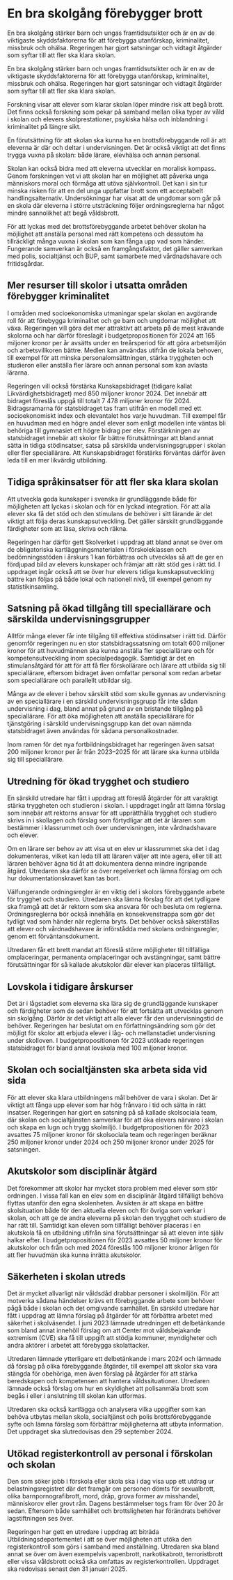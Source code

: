 # En bra skolgång förebygger brott

En bra skolgång stärker barn och ungas framtidsutsikter och är en av de viktigaste skyddsfaktorerna för att förebygga utanförskap, kriminalitet, missbruk och ohälsa. Regeringen har gjort satsningar och vidtagit åtgärder som syftar till att fler ska klara skolan.

En bra skolgång stärker barn och ungas framtidsutsikter och är en av de viktigaste skyddsfaktorerna för att förebygga utanförskap, kriminalitet, missbruk och ohälsa. Regeringen har gjort satsningar och vidtagit åtgärder som syftar till att fler ska klara skolan.

Forskning visar att elever som klarar skolan löper mindre risk att begå brott. Det finns också forskning som pekar på samband mellan olika typer av våld i skolan och elevers skolprestationer, psykiska hälsa och inblandning i kriminalitet på längre sikt.

En förutsättning för att skolan ska kunna ha en brottsförebyggande roll är att eleverna är där och deltar i undervisningen. Det är också viktigt att det finns trygga vuxna på skolan: både lärare, elevhälsa och annan personal.

Skolan kan också bidra med att eleverna utvecklar en moralisk kompass. Genom forskningen vet vi att skolan har en möjlighet att påverka unga människors moral och förmåga att utöva självkontroll. Det kan i sin tur minska risken för att en del unga uppfattar brott som ett acceptabelt handlingsalternativ. Undersökningar har visat att de ungdomar som går på en skola där eleverna i större utsträckning följer ordningsreglerna har något mindre sannolikhet att begå våldsbrott.

För att lyckas med det brottsförebyggande arbetet behöver skolan ha möjlighet att anställa personal med rätt kompetens och dessutom ha tillräckligt många vuxna i skolan som kan fånga upp vad som händer. Fungerande samverkan är också en framgångsfaktor, det gäller samverkan med polis, socialtjänst och BUP, samt samarbete med vårdnadshavare och fritidsgårdar.

## Mer resurser till skolor i utsatta områden förebygger kriminalitet

I områden med socioekonomiska utmaningar spelar skolan en avgörande roll för att förebygga kriminalitet och ge barn och ungdomar möjlighet att växa. Regeringen vill göra det mer attraktivt att arbeta på de mest krävande skolorna och har därför föreslagit i budgetpropositionen för 2024 att 165 miljoner kronor per år avsätts under en treårsperiod för att göra arbetsmiljön och arbetsvillkoren bättre. Medlen kan användas utifrån de lokala behoven, till exempel för att minska personalomsättningen, stärka tryggheten och studieron eller anställa fler lärare och annan personal som kan avlasta lärarna.

Regeringen vill också förstärka Kunskapsbidraget (tidigare kallat Likvärdighetsbidraget) med 850 miljoner kronor 2024. Det innebär att bidraget föreslås uppgå till totalt 7 478 miljoner kronor för 2024. Bidragsramarna för statsbidraget tas fram utifrån en modell med ett socioekonomiskt index och elevantalet hos varje huvudman. Till exempel får en huvudman med en högre andel elever som enligt modellen inte väntas bli behöriga till gymnasiet ett högre bidrag per elev. Förstärkningen av statsbidraget innebär att skolor får bättre förutsättningar att bland annat sätta in tidiga stödinsatser, satsa på särskilda undervisningsgrupper i skolan eller fler speciallärare. Att Kunskapsbidraget förstärks förväntas därför även leda till en mer likvärdig utbildning.

## Tidiga språkinsatser för att fler ska klara skolan

Att utveckla goda kunskaper i svenska är grundläggande både för möjligheten att lyckas i skolan och för en lyckad integration. För att alla elever ska få det stöd och den stimulans de behöver i sitt lärande är det viktigt att följa deras kunskapsutveckling. Det gäller särskilt grundläggande färdigheter som att läsa, skriva och räkna.

Regeringen har därför gett Skolverket i uppdrag att bland annat se över om de obligatoriska kartläggningsmaterialen i förskoleklassen och bedömningsstöden i årskurs 1 kan förbättras och utvecklas så att de ger en fördjupad bild av elevers kunskaper och främjar att rätt stöd ges i rätt tid. I uppdraget ingår också att se över hur elevers tidiga kunskapsutveckling bättre kan följas på både lokal och nationell nivå, till exempel genom ny statistikinsamling.

## Satsning på ökad tillgång till speciallärare och särskilda undervisningsgrupper

Alltför många elever får inte tillgång till effektiva stödinsatser i rätt tid. Därför genomför regeringen nu en stor statsbidragssatsning om totalt 600 miljoner kronor för att huvudmännen ska kunna anställa fler speciallärare och för kompetensutveckling inom specialpedagogik. Samtidigt är det en stimulansåtgärd för att för att få fler förskollärare och lärare att utbilda sig till speciallärare, eftersom bidraget även omfattar personal som redan arbetar som speciallärare och parallellt utbildar sig.

Många av de elever i behov särskilt stöd som skulle gynnas av undervisning av en speciallärare i en särskild undervisningsgrupp får inte sådan undervisning i dag, bland annat på grund av en bristande tillgång på speciallärare. För att öka möjligheten att anställa speciallärare för tjänstgöring i särskild undervisningsgrupp kan det ovan nämnda statsbidraget även användas för sådana personalkostnader.

Inom ramen för det nya fortbildningsbidraget har regeringen även satsat 200 miljoner kronor per år från 2023–2025 för att lärare ska kunna utbilda sig till speciallärare.

## Utredning för ökad trygghet och studiero

En särskild utredare har fått i uppdrag att föreslå åtgärder för att varaktigt stärka tryggheten och studieron i skolan. I uppdraget ingår att lämna förslag som innebär att rektorns ansvar för att upprätthålla trygghet och studiero skrivs in i skollagen och förslag som förtydligar att det är läraren som bestämmer i klassrummet och över undervisningen, inte vårdnadshavare och elever.

Om en lärare ser behov av att visa ut en elev ur klassrummet ska det i dag dokumenteras, vilket kan leda till att läraren väljer att inte agera, eller till att läraren behöver ägna tid åt att dokumentera denna mindre ingripande åtgärd. Utredaren ska därför se över regelverket och lämna förslag om och hur dokumentationskravet kan tas bort.

Välfungerande ordningsregler är en viktig del i skolors förebyggande arbete för trygghet och studiero. Utredaren ska lämna förslag för att det tydligare ska framgå att det är rektorn som ska ansvara för och besluta om reglerna. Ordningsreglerna bör också innehålla en konsekvenstrappa som gör det tydligt vad som händer när reglerna bryts. Det behöver också säkerställas att elever och vårdnadshavare är införstådda med skolans ordningsregler, genom ett förväntansdokument.

Utredaren får ett brett mandat att föreslå större möjligheter till tillfälliga omplaceringar, permanenta omplaceringar och avstängningar, samt bättre förutsättningar för så kallade akutskolor där elever kan placeras tillfälligt.

## Lovskola i tidigare årskurser

Det är i lågstadiet som eleverna ska lära sig de grundläggande kunskaper och färdigheter som de sedan behöver för att fortsätta att utvecklas genom sin skolgång. Därför är det viktigt att alla elever får den undervisningstid de behöver. Regeringen har beslutat om en författningsändring som gör det möjligt för skolor att erbjuda elever i låg- och mellanstadiet undervisning under skolloven. I budgetpropositionen för 2023 utökade regeringen statsbidraget för bland annat lovskola med 100 miljoner kronor.

## Skolan och socialtjänsten ska arbeta sida vid sida

För att elever ska klara utbildningens mål behöver de vara i skolan. Det är viktigt att fånga upp elever som har hög frånvaro i tid och sätta in rätt insatser. Regeringen har gjort en satsning på så kallade skolsociala team, där skolan och socialtjänsten samverkar för att öka elevers närvaro i skolan och skapa en lugn och trygg skolmiljö. I budgetpropositionen för 2023 avsattes 75 miljoner kronor för skolsociala team och regeringen beräknar 250 miljoner kronor under 2024 och 250 miljoner kronor under 2025 för satsningen.

## Akutskolor som disciplinär åtgärd

Det förekommer att skolor har mycket stora problem med elever som stör ordningen. I vissa fall kan en elev som en disciplinär åtgärd tillfälligt behöva flyttas utanför den egna skolenheten. Avsikten är att skapa en bättre skolsituation både för den aktuella eleven och för övriga som verkar i skolan, och att ge de andra eleverna på skolan den trygghet och studiero de har rätt till. Samtidigt kan eleven som tillfälligt behöver placeras i en akutskola få en utbildning utifrån sina förutsättningar så att eleven inte själv halkar efter. I budgetpropositionen för 2023 avsattes 50 miljoner kronor för akutskolor och från och med 2024 föreslås 100 miljoner kronor årligen för att fler huvudmän ska kunna inrätta akutskolor.

## Säkerheten i skolan utreds

Det är mycket allvarligt när våldsdåd drabbar personer i skolmiljön. För att motverka sådana händelser krävs ett förebyggande arbete som behöver pågå både i skolan och det omgivande samhället. En särskild utredare har fått i uppdrag att lämna förslag på åtgärder för att förbättra arbetet med säkerhet i skolväsendet. I juni 2023 lämnade utredningen ett delbetänkande som bland annat innehöll förslag om att Center mot våldsbejakande extremism (CVE) ska få till uppgift att stödja kommuner, myndigheter och andra aktörer i arbetet att förebygga skolattacker.

Utredaren lämnade ytterligare ett delbetänkande i mars 2024 och lämnade då förslag på olika förebyggande åtgärder, till exempel att skolor ska vara stängda för obehöriga, men även förslag på åtgärder för att stärka beredskapen och kompetensen att hantera våldssituationer. Utredaren lämnade också förslag om hur en skyldighet att polisanmäla brott som begås i eller i anslutning till skolan kan utformas.

Utredaren ska också kartlägga och analysera vilka uppgifter som kan behöva utbytas mellan skola, socialtjänst och polis brottsförebyggande syfte och lämna förslag som förbättrar möjligheterna att utbyta information. Det uppdraget ska slutredovisas den 29 september 2024.

## Utökad registerkontroll av personal i förskolan och skolan

Den som söker jobb i förskola eller skola ska i dag visa upp ett utdrag ur belastningsregistret där det framgår om personen dömts för sexualbrott, olika barnpornografibrott, mord, dråp, grova former av misshandel, människorov eller grovt rån. Dagens bestämmelser togs fram för över 20 år sedan. Eftersom både samhället och brottsligheten har förändrats behöver lagstiftningen ses över.

Regeringen har gett en utredare i uppdrag att biträda Utbildningsdepartementet i att se över möjligheten att utöka den registerkontroll som görs i samband med anställning. Utredaren ska bland annat se över om även exempelvis vapenbrott, narkotikabrott, terroristbrott eller vissa våldsbrott också ska omfattas av registerkontrollen. Uppdraget ska redovisas senast den 31 januari 2025.
